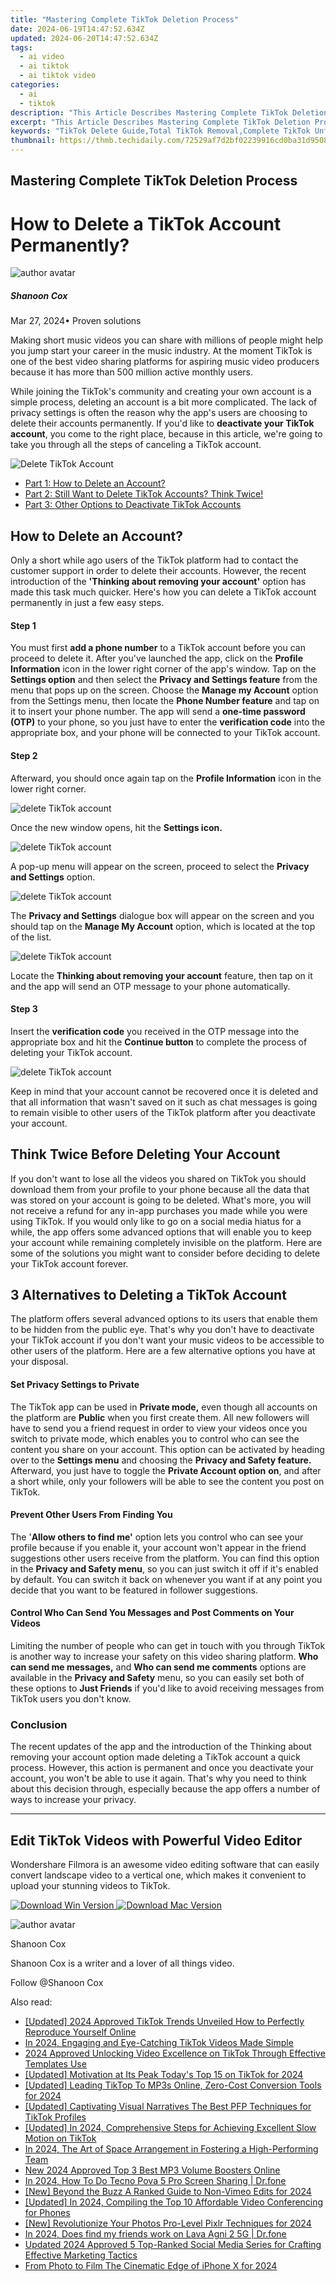 ```yaml
---
title: "Mastering Complete TikTok Deletion Process"
date: 2024-06-19T14:47:52.634Z
updated: 2024-06-20T14:47:52.634Z
tags:
  - ai video
  - ai tiktok
  - ai tiktok video
categories:
  - ai
  - tiktok
description: "This Article Describes Mastering Complete TikTok Deletion Process"
excerpt: "This Article Describes Mastering Complete TikTok Deletion Process"
keywords: "TikTok Delete Guide,Total TikTok Removal,Complete TikTok Unfollow,Full TikTok Account Clearance,Deleting TikTok Videos,End TikTok Usage,Finalize TikTok Closure"
thumbnail: https://thmb.techidaily.com/72529af7d2bf02239916cd0ba31d950846919ac8ac9ff5b071dc373f5d27eae7.jpg
---
```


## Mastering Complete TikTok Deletion Process

# How to Delete a TikTok Account Permanently?

![author avatar](https://images.wondershare.com/filmora/article-images/shannon-cox.jpg)

##### Shanoon Cox

 Mar 27, 2024• Proven solutions

Making short music videos you can share with millions of people might help you jump start your career in the music industry. At the moment TikTok is one of the best video sharing platforms for aspiring music video producers because it has more than 500 million active monthly users.

While joining the TikTok's community and creating your own account is a simple process, deleting an account is a bit more complicated. The lack of privacy settings is often the reason why the app's users are choosing to delete their accounts permanently. If you'd like to **deactivate your TikTok account**, you come to the right place, because in this article, we're going to take you through all the steps of canceling a TikTok account.

![Delete TikTok Account](https://images.wondershare.com/filmora/article-images/download-tiktok-on-computer.jpg)

* [Part 1: How to Delete an Account?](#part1)
* [Part 2: Still Want to Delete TikTok Accounts? Think Twice!](#part2)
* [Part 3: Other Options to Deactivate TikTok Accounts](#part3)

## How to Delete an Account?

Only a short while ago users of the TikTok platform had to contact the customer support in order to delete their accounts. However, the recent introduction of the **'Thinking about removing your account'** option has made this task much quicker. Here's how you can delete a TikTok account permanently in just a few easy steps.

#### Step 1

You must first **add a phone number** to a TikTok account before you can proceed to delete it. After you've launched the app, click on the **Profile Information** icon in the lower right corner of the app's window. Tap on the **Settings option** and then select the **Privacy and Settings feature** from the menu that pops up on the screen. Choose the **Manage my Account** option from the Settings menu, then locate the **Phone Number feature** and tap on it to insert your phone number. The app will send a **one-time password (OTP)** to your phone, so you just have to enter the **verification code** into the appropriate box, and your phone will be connected to your TikTok account.

#### Step 2

Afterward, you should once again tap on the **Profile Information** icon in the lower right corner.

![delete TikTok account](https://images.wondershare.com/filmora/article-images/delete-tiktok-account-1.jpg)

Once the new window opens, hit the **Settings icon.**

![delete TikTok account](https://images.wondershare.com/filmora/article-images/how-to-delete-tiktok-account-2.jpg)

A pop-up menu will appear on the screen, proceed to select the **Privacy and Settings** option.

![delete TikTok account](https://images.wondershare.com/filmora/article-images/delete-tiktok-account-permanently-3.jpg)

The **Privacy and Settings** dialogue box will appear on the screen and you should tap on the **Manage My Account** option, which is located at the top of the list.

![delete TikTok account](https://images.wondershare.com/filmora/article-images/delete-tiktok-account-4.jpg)

Locate the **Thinking about removing your account** feature, then tap on it and the app will send an OTP message to your phone automatically.

#### Step 3

Insert the **verification code** you received in the OTP message into the appropriate box and hit the **Continue button** to complete the process of deleting your TikTok account.

![delete TikTok account](https://images.wondershare.com/filmora/article-images/delete-tiktok-account-permanently-5.jpg)

Keep in mind that your account cannot be recovered once it is deleted and that all information that wasn't saved on it such as chat messages is going to remain visible to other users of the TikTok platform after you deactivate your account.

## Think Twice Before Deleting Your Account

If you don't want to lose all the videos you shared on TikTok you should download them from your profile to your phone because all the data that was stored on your account is going to be deleted. What's more, you will not receive a refund for any in-app purchases you made while you were using TikTok. If you would only like to go on a social media hiatus for a while, the app offers some advanced options that will enable you to keep your account while remaining completely invisible on the platform. Here are some of the solutions you might want to consider before deciding to delete your TikTok account forever.

## 3 Alternatives to Deleting a TikTok Account

The platform offers several advanced options to its users that enable them to be hidden from the public eye. That's why you don't have to deactivate your TikTok account if you don't want your music videos to be accessible to other users of the platform. Here are a few alternative options you have at your disposal.

#### Set Privacy Settings to Private

The TikTok app can be used in **Private mode,** even though all accounts on the platform are **Public** when you first create them. All new followers will have to send you a friend request in order to view your videos once you switch to private mode, which enables you to control who can see the content you share on your account. This option can be activated by heading over to the **Settings menu** and choosing the **Privacy and Safety feature.** Afterward, you just have to toggle the **Private Account option** **on**, and after a short while, only your followers will be able to see the content you post on TikTok.

#### Prevent Other Users From Finding You

The '**Allow others to find me'** option lets you control who can see your profile because if you enable it, your account won't appear in the friend suggestions other users receive from the platform. You can find this option in the **Privacy and Safety menu**, so you can just switch it off if it's enabled by default. You can switch it back on whenever you want if at any point you decide that you want to be featured in follower suggestions.

#### Control Who Can Send You Messages and Post Comments on Your Videos

Limiting the number of people who can get in touch with you through TikTok is another way to increase your safety on this video sharing platform. **Who can send me messages,** and **Who can send me comments** options are available in the **Privacy and Safety** menu, so you can easily set both of these options to **Just Friends** if you'd like to avoid receiving messages from TikTok users you don't know.

### Conclusion

The recent updates of the app and the introduction of the Thinking about removing your account option made deleting a TikTok account a quick process. However, this action is permanent and once you deactivate your account, you won't be able to use it again. That's why you need to think about this decision through, especially because the app offers a number of ways to increase your privacy.

---

## Edit TikTok Videos with Powerful Video Editor

Wondershare Filmora is an awesome video editing software that can easily convert landscape video to a vertical one, which makes it convenient to upload your stunning videos to TikTok.

[![Download Win Version](https://images.wondershare.com/filmora/guide/download-btn-win.jpg) ](https://tools.techidaily.com/wondershare/filmora/download/) [![Download Mac Version](https://images.wondershare.com/filmora/guide/download-btn-mac.jpg) ](https://tools.techidaily.com/wondershare/filmora/download/)

![author avatar](https://images.wondershare.com/filmora/article-images/shannon-cox.jpg)

Shanoon Cox

Shanoon Cox is a writer and a lover of all things video.

Follow @Shanoon Cox

<span class="atpl-alsoreadstyle">Also read:</span>
<div><ul>
<li><a href="https://tiktok-clips.techidaily.com/updated-2024-approved-tiktok-trends-unveiled-how-to-perfectly-reproduce-yourself-online/"><u>[Updated] 2024 Approved  TikTok Trends Unveiled  How to Perfectly Reproduce Yourself Online</u></a></li>
<li><a href="https://tiktok-clips.techidaily.com/in-2024-engaging-and-eye-catching-tiktok-videos-made-simple/"><u>In 2024, Engaging and Eye-Catching TikTok Videos Made Simple</u></a></li>
<li><a href="https://tiktok-clips.techidaily.com/2024-approved-unlocking-video-excellence-on-tiktok-through-effective-templates-use/"><u>2024 Approved  Unlocking Video Excellence on TikTok Through Effective Templates Use</u></a></li>
<li><a href="https://tiktok-clips.techidaily.com/updated-motivation-at-its-peak-todays-top-15-on-tiktok-for-2024/"><u>[Updated] Motivation at Its Peak  Today's Top 15 on TikTok for 2024</u></a></li>
<li><a href="https://tiktok-clips.techidaily.com/updated-leading-tiktop-to-mp3s-online-zero-cost-conversion-tools-for-2024/"><u>[Updated] Leading TikTop To MP3s  Online, Zero-Cost Conversion Tools for 2024</u></a></li>
<li><a href="https://tiktok-clips.techidaily.com/updated-captivating-visual-narratives-the-best-pfp-techniques-for-tiktok-profiles/"><u>[Updated] Captivating Visual Narratives  The Best PFP Techniques for TikTok Profiles</u></a></li>
<li><a href="https://tiktok-clips.techidaily.com/updated-in-2024-comprehensive-steps-for-achieving-excellent-slow-motion-on-tiktok/"><u>[Updated] In 2024, Comprehensive Steps for Achieving Excellent Slow Motion on TikTok</u></a></li>
<li><a href="https://some-guidance.techidaily.com/in-2024-the-art-of-space-arrangement-in-fostering-a-high-performing-team/"><u>In 2024, The Art of Space Arrangement in Fostering a High-Performing Team</u></a></li>
<li><a href="https://voice-adjusting.techidaily.com/new-2024-approved-top-3-best-mp3-volume-boosters-online/"><u>New 2024 Approved Top 3 Best MP3 Volume Boosters Online</u></a></li>
<li><a href="https://screen-mirror.techidaily.com/in-2024-how-to-do-tecno-pova-5-pro-screen-sharing-drfone-by-drfone-android/"><u>In 2024, How To Do Tecno Pova 5 Pro Screen Sharing | Dr.fone</u></a></li>
<li><a href="https://vimeo-videos.techidaily.com/new-beyond-the-buzz-a-ranked-guide-to-non-vimeo-edits-for-2024/"><u>[New] Beyond the Buzz  A Ranked Guide to Non-Vimeo Edits for 2024</u></a></li>
<li><a href="https://video-capture.techidaily.com/updated-in-2024-compiling-the-top-10-affordable-video-conferencing-for-phones/"><u>[Updated] In 2024, Compiling the Top 10 Affordable Video Conferencing for Phones</u></a></li>
<li><a href="https://fox-blue.techidaily.com/new-revolutionize-your-photos-pro-level-pixlr-techniques-for-2024/"><u>[New] Revolutionize Your Photos  Pro-Level Pixlr Techniques for 2024</u></a></li>
<li><a href="https://location-social.techidaily.com/in-2024-does-find-my-friends-work-on-lava-agni-2-5g-drfone-by-drfone-virtual-android/"><u>In 2024, Does find my friends work on Lava Agni 2 5G | Dr.fone</u></a></li>
<li><a href="https://sound-tweaking.techidaily.com/updated-2024-approved-5-top-ranked-social-media-series-for-crafting-effective-marketing-tactics/"><u>Updated 2024 Approved 5 Top-Ranked Social Media Series for Crafting Effective Marketing Tactics</u></a></li>
<li><a href="https://some-knowledge.techidaily.com/from-photo-to-film-the-cinematic-edge-of-iphone-x-for-2024/"><u>From Photo to Film  The Cinematic Edge of iPhone X for 2024</u></a></li>
</ul></div>

<ins class="adsbygoogle"
      style="display:block"
      data-ad-client="ca-pub-7571918770474297"
      data-ad-slot="8358498916"
      data-ad-format="auto"
      data-full-width-responsive="true"></ins>